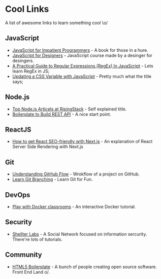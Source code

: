 # Cool Links

A list of awesome links to learn something cool \o/

## JavaScript

* [JavaScript for Impatient Programmers](http://exploringjs.com/impatient-js/index.html) - A book for those in a hure.
* [JavaScript for Designers](http://jsfordesigners.davemart.in/) - JavaScript course made by a desinger for desingers.
* [A Practical Guide to Regular Expressions (RegEx) In JavaScript](https://blog.bitsrc.io/a-beginners-guide-to-regular-expressions-regex-in-javascript-9c58feb27eb4) - Lets learn RegEx in JS;
* [Updating a CSS Variable with JavaScript](https://css-tricks.com/updating-a-css-variable-with-javascript/) - Pretty much what the title says;

## Node.js

* [Top Node.js Articels at RisingStack](https://blog.risingstack.com/top-nodejs-microservices-articles-risingstack/) - Self explained title. 
* [Boilerplate to Build REST API](https://github.com/danielfsousa/express-rest-es2017-boilerplate?files=1) - A nice start point.

## ReactJS

* [How to get React SEO-friendly with Next.js](https://prismic.io/blog/seo-with-react-and-nextjs) - An explanation of React Server Side Rendering with Next.js

## Git

* [Understanding GitHub Flow](https://guides.github.com/introduction/flow/) - Wrokflow of a project on GitHub.
* [Learn Git Branching](https://learngitbranching.js.org/) - Learn Git for Fun.

## DevOps

* [Play with Docker classrooms](https://training.play-with-docker.com/) - An interactive Docker tutorial.

## Security 

* [Shellter Labs](https://shellterlabs.com/) - A Social Network focused on information sercurity. There're lots of tutorials.

## Community

 * [HTML5 Boilerplate](https://h5bp.github.io/) - A bunch of people creating open source software. Front End Land o/.
